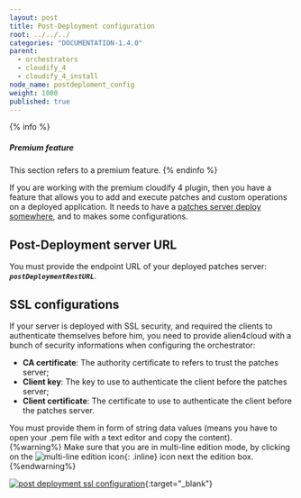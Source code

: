 ```yaml
---
layout: post
title: Post-Deployment configuration
root: ../../../
categories: "DOCUMENTATION-1.4.0"
parent:
  - orchestrators
  - cloudify_4
  - cloudify_4_install
node_name: postdeploment_config
weight: 1000
published: true
---
```

{% info %}
<h5>Premium feature</h5>
This section refers to a premium feature.
{% endinfo %}

If you are working with the premium cloudify 4 plugin, then you have a feature that allows you to add and execute patches and custom operations on a deployed application. It needs to have a [patches server deploy somewhere](#/documentation/1.4.0/admin_guide/post_deployment_application.html), and to makes some configurations.

## Post-Deployment server URL
You must provide the endpoint URL of your deployed patches server: ***`postDeploymentRestURL`***.

## SSL configurations
If your server is deployed with SSL security, and required the clients to authenticate themselves before him, you need to provide alien4cloud with a bunch of security informations when configuring the orchestrator:

* __CA certificate__: The authority certificate to refers to trust the patches server;
* __Client key__: The key to use to authenticate the client before the patches  server;
* __Client certificate__: The certificate to use to authenticate the client before the patches  server.

You must provide them in form of string data values (means you have to open your .pem file with a text editor and copy the content).  
{%warning%}
Make sure that you are in multi-line edition mode, by clicking on the ![multi-line edition icon](../../images/multi-line-edition.png){: .inline} icon next the edition box.
{%endwarning%}

[![post deployment ssl configuration][config_orchestrator_postdeployment_ssl]][config_orchestrator_postdeployment_ssl]{:target="_blank"}


[config_orchestrator_postdeployment_ssl]: ../../images/cloudify3_driver/config_orchestrator_postdeployment_ssl.png  "post deployment ssl"
